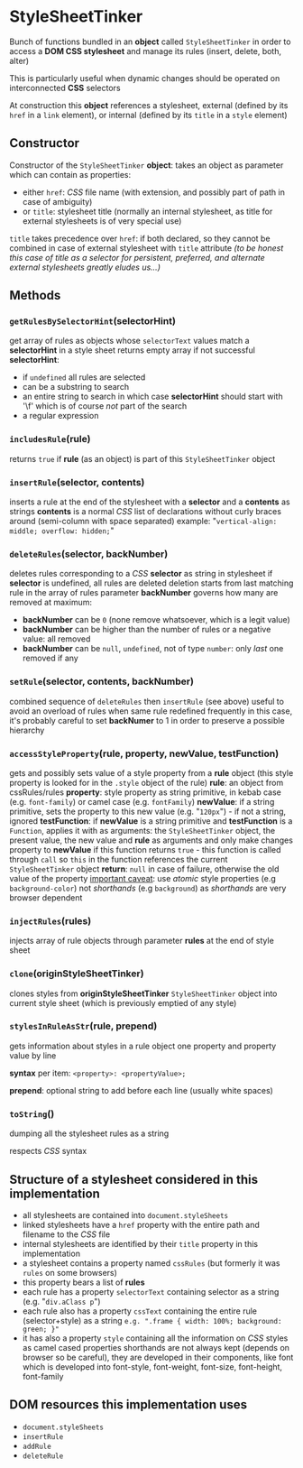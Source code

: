# StyleSheetTinker

Bunch of functions bundled in an **object** called `StyleSheetTinker` in order to access a **DOM CSS stylesheet** and manage its rules (insert, delete, both, alter)

This is particularly useful when dynamic changes should be operated on interconnected **CSS** selectors

At construction this **object** references a stylesheet, external (defined by its `href` in a `link` element), or internal (defined by its `title` in a `style` element)

## Constructor

Constructor of the `StyleSheetTinker` **object**: takes an object as parameter which can contain as properties:

- either `href`: *CSS* file name (with extension, and possibly part of path in case of ambiguity)
- or `title`: stylesheet title (normally an internal stylesheet, as title for external stylesheets is of very special use)

`title` takes precedence over `href`: if both declared, so they cannot be combined in case of external stylesheet with `title` attribute *(to be honest this case of title as a selector for persistent, preferred, and alternate external stylesheets greatly eludes us...)*

## Methods

### `getRulesBySelectorHint`(selectorHint) 

get array of rules as objects whose `selectorText` values match a **selectorHint** in a style sheet returns empty array if not successful
**selectorHint**:

- if `undefined` all rules are selected
- can be a substring to search
- an entire string to search in which case **selectorHint** should start with '\f' which is of course *not* part of the search
- a regular expression 

### `includesRule`(rule)

returns `true` if **rule** (as an object) is part of this `StyleSheetTinker` object 

### `insertRule`(selector, contents)

inserts a rule at the end of the stylesheet with a **selector** and a **contents** as strings
**contents** is a normal *CSS* list of declarations without curly braces around
(semi-column with space separated)
	example: "`vertical-align: middle; overflow: hidden;`"

### `deleteRules`(selector, backNumber) 

deletes rules corresponding to a *CSS* **selector** as string in stylesheet
if **selector** is undefined, all rules are deleted
deletion starts from last matching rule in the array of rules
parameter **backNumber** governs how many are removed at maximum:

- **backNumber** can be `0` (none remove whatsoever, which is a legit value)
- **backNumber** can be higher than the number of rules or a negative value: all removed
- **backNumber** can be `null`, `undefined`, not of type `number`: only *last* one removed if any

### `setRule`(selector, contents, backNumber) 

combined sequence of `deleteRules` then `insertRule` (see above)
useful to avoid an overload of rules when same rule redefined frequently
in this case, it's probably careful to set **backNumer** to 1 in order to preserve a possible hierarchy

### `accessStyleProperty`(rule, property, newValue, testFunction) 

gets and possibly sets value of a style property from a **rule** object (this style property is looked for in  the `.style` object of the rule)
**rule**: an object from cssRules/rules
**property**: style property as string primitive, in kebab case (e.g. `font-family`) or camel case (e.g. `fontFamily`)
**newValue**: if a string primitive, sets the property to this new value (e.g. "`120px`") - if not a string, ignored
**testFunction**: if **newValue** is a string primitive and **testFunction** is a `Function`, applies it with as arguments: the `StyleSheetTinker` object, the present value, the new value and **rule** as arguments and only make changes property to **newValue** if this function returns `true` - this function is called through `call` so `this` in the function references the current `StyleSheetTinker` object
**return**: `null` in case of failure, otherwise the old value of the property
<u>important caveat</u>: use *atomic* style properties (e.g `background-color`) not *shorthands* (e.g `background`) as *shorthands* are very browser dependent

### `injectRules`(rules) 

injects array of rule objects through parameter **rules** at the end of style sheet

### `clone`(originStyleSheetTinker) 

clones styles from **originStyleSheetTinker** `StyleSheetTinker` object into current style sheet (which is previously emptied of any style)

### `stylesInRuleAsStr`(rule, prepend) 

gets information about styles in a rule object one property and property value by line

**syntax** per item: `<property>: <propertyValue>;`

**prepend**: optional string to add before each line (usually white spaces)

### `toString`()

dumping all the stylesheet rules as a string

 respects *CSS* syntax

## Structure of a stylesheet considered in this implementation 

- all stylesheets are contained into `document.styleSheets`
- linked stylesheets have a `href` property with the entire path and filename to the *CSS* file
- internal stylesheets are identified by their `title` property in this implementation 
- a stylesheet contains a property named `cssRules` (but formerly it was `rules` on some browsers)
- this property bears a list of **rules**
- each rule has a property `selectorText` containing selector as a string (e.g. "`div.aClass p`")
- each rule also has a property `cssText` containing the entire rule (selector+style) as a string `e.g. ".frame { width: 100%; background: green; }"`
- it has also a property `style` containing all the information on *CSS* styles as camel cased properties shorthands are not always kept (depends on browser so be careful), they are developed in their components, like font which is developed into font-style, font-weight, font-size, font-height, font-family

## DOM resources this implementation uses

- `document.styleSheets`
- `insertRule`
- `addRule`
- `deleteRule`

